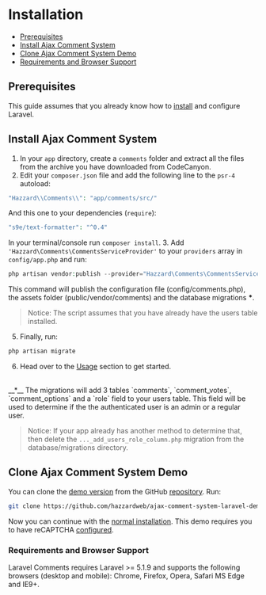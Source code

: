 # Installation

- [Prerequisites](#prerequisites)
- [Install Ajax Comment System](#install-ajax-comment-system)
- [Clone Ajax Comment System Demo](#clone-ajax-comment-system-demo)
- [Requirements and Browser Support](#requirements-and-browser-support)

## Prerequisites

This guide assumes that you already know how to [install](http://laravel.com/docs/5.1/installation) and configure Laravel.

## Install Ajax Comment System

1. In your `app` directory, create a `comments` folder and extract all the files from the archive you have downloaded from CodeCanyon.
2. Edit your `composer.json` file and add the following line to the `psr-4` autoload:
```php
"Hazzard\\Comments\\": "app/comments/src/"
```
And this one to your dependencies (`require`): 
```php
"s9e/text-formatter": "^0.4"
```
In your terminal/console run `composer install`.
3. Add `'Hazzard\Comments\CommentsServiceProvider'` to your `providers` array in `config/app.php` and run:
```php
php artisan vendor:publish --provider="Hazzard\Comments\CommentsServiceProvider"
```
This command will publish the configuration file (config/comments.php), the assets folder (public/vendor/comments) and the database migrations __*__.<br>
> Notice: The script assumes that you have already have the users table installed.
5. Finally, run: 
```php
php artisan migrate
```
6. Head over to the [Usage](usage.md) section to get started. 

<br> 
__*__ The migrations will add 3 tables `comments`, `comment_votes`, `comment_options` and a `role` field to your users table. This field will be used to determine if the the authenticated user is an admin or a regular user. <br>

> Notice: If your app already has another method to determine that, then delete the `..._add_users_role_column.php` migration from the database/migrations directory.

## Clone Ajax Comment System Demo

You can clone the [demo version](http://acs-laravel.demo.hazzardweb.com) from the GitHub [repository](https://github.com/hazzardweb/ajax-comment-system-laravel-demo). Run:

```bash
git clone https://github.com/hazzardweb/ajax-comment-system-laravel-demo.git
```

Now you can continue with the [normal installation](#install-ajax-comment-system). This demo requires you to have reCAPTCHA [configured](configuration.md#recaptcha).

### Requirements and Browser Support

Laravel Comments requires Laravel >= 5.1.9 and supports the following browsers (desktop and mobile): Chrome, Firefox, Opera, Safari MS Edge and IE9+.

<style>.docs-content ol { padding-left: 20px; }</style>
